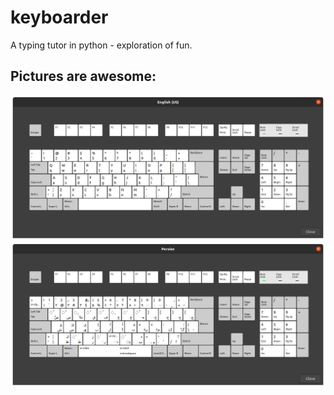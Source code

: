 # keyboarder  
A typing tutor in python - exploration of fun.  
  
## Pictures are awesome:  

![English](./images/Linux-English-Keyboard.png)
![Farsi](./images/Linux-Farsi-Keyboard.png)
